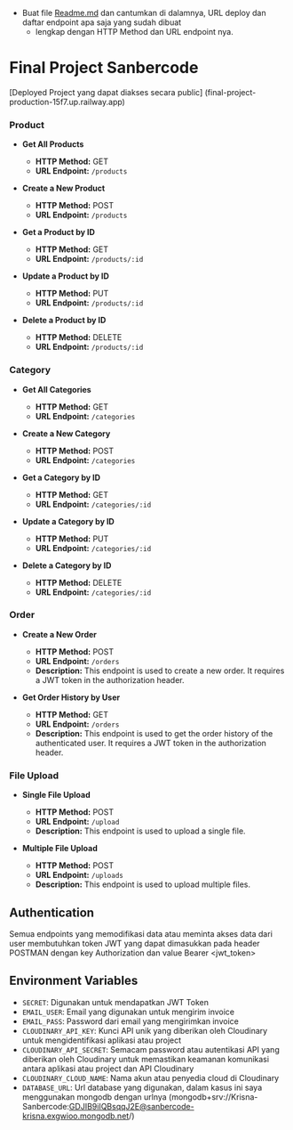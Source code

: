 - Buat file [Readme.md](http://Readme.md) dan cantumkan di dalamnya, URL deploy dan daftar endpoint apa saja yang sudah dibuat
    - lengkap dengan HTTP Method dan URL endpoint nya.
 
# Final Project Sanbercode

[Deployed Project yang dapat diakses secara public] (final-project-production-15f7.up.railway.app)

### Product 

- **Get All Products**
  - **HTTP Method:** GET
  - **URL Endpoint:** `/products`

- **Create a New Product**
  - **HTTP Method:** POST
  - **URL Endpoint:** `/products`

- **Get a Product by ID**
  - **HTTP Method:** GET
  - **URL Endpoint:** `/products/:id`

- **Update a Product by ID**
  - **HTTP Method:** PUT
  - **URL Endpoint:** `/products/:id`

- **Delete a Product by ID**
  - **HTTP Method:** DELETE
  - **URL Endpoint:** `/products/:id`

### Category 

- **Get All Categories**
  - **HTTP Method:** GET
  - **URL Endpoint:** `/categories`

- **Create a New Category**
  - **HTTP Method:** POST
  - **URL Endpoint:** `/categories`

- **Get a Category by ID**
  - **HTTP Method:** GET
  - **URL Endpoint:** `/categories/:id`

- **Update a Category by ID**
  - **HTTP Method:** PUT
  - **URL Endpoint:** `/categories/:id`

- **Delete a Category by ID**
  - **HTTP Method:** DELETE
  - **URL Endpoint:** `/categories/:id`

### Order 

- **Create a New Order**
  - **HTTP Method:** POST
  - **URL Endpoint:** `/orders`
  - **Description:** This endpoint is used to create a new order. It requires a JWT token in the authorization header.

- **Get Order History by User**
  - **HTTP Method:** GET
  - **URL Endpoint:** `/orders`
  - **Description:** This endpoint is used to get the order history of the authenticated user. It requires a JWT token in the authorization header.

### File Upload

- **Single File Upload**
  - **HTTP Method:** POST
  - **URL Endpoint:** `/upload`
  - **Description:** This endpoint is used to upload a single file.

- **Multiple File Upload**
  - **HTTP Method:** POST
  - **URL Endpoint:** `/uploads`
  - **Description:** This endpoint is used to upload multiple files.

## Authentication

Semua endpoints yang memodifikasi data atau meminta akses data dari user membutuhkan token JWT yang dapat dimasukkan pada header POSTMAN dengan key Authorization dan value Bearer <jwt_token>

## Environment Variables

- `SECRET`: Digunakan untuk mendapatkan JWT Token
- `EMAIL_USER`: Email yang digunakan untuk mengirim invoice
- `EMAIL_PASS`: Password dari email yang mengirimkan invoice
- `CLOUDINARY_API_KEY`: Kunci API unik yang diberikan oleh Cloudinary untuk mengidentifikasi aplikasi atau project
- `CLOUDINARY_API_SECRET`: Semacam password atau autentikasi API yang diberikan oleh Cloudinary untuk memastikan keamanan komunikasi antara aplikasi atau project dan API Cloudinary
- `CLOUDINARY_CLOUD_NAME`: Nama akun atau penyedia cloud di Cloudinary
- `DATABASE_URL`: Url database yang digunakan, dalam kasus ini saya menggunakan mongodb dengan urlnya (mongodb+srv://Krisna-Sanbercode:GDJIB9iIQBsqqJ2E@sanbercode-krisna.exgwioo.mongodb.net/)
